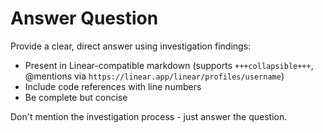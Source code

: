 # Answer Question

Provide a clear, direct answer using investigation findings:
- Present in Linear-compatible markdown (supports `+++collapsible+++`, @mentions via `https://linear.app/linear/profiles/username`)
- Include code references with line numbers
- Be complete but concise

Don't mention the investigation process - just answer the question.